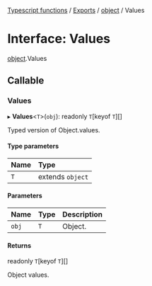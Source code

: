[Typescript functions](../index.md) / [Exports](../modules.md) / [object](../modules/object.md) / Values

# Interface: Values

[object](../modules/object.md).Values

## Callable

### Values

▸ **Values**<`T`\>(`obj`): readonly `T`[keyof `T`][]

Typed version of Object.values.

#### Type parameters

| Name | Type |
| :------ | :------ |
| `T` | extends `object` |

#### Parameters

| Name | Type | Description |
| :------ | :------ | :------ |
| `obj` | `T` | Object. |

#### Returns

readonly `T`[keyof `T`][]

Object values.
